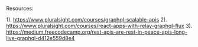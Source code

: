 Resources:

1). https://www.pluralsight.com/courses/graphql-scalable-apis
2). https://www.pluralsight.com/courses/react-apps-with-relay-graphql-flux
3). https://medium.freecodecamp.org/rest-apis-are-rest-in-peace-apis-long-live-graphql-d412e559d8e4

